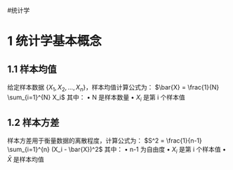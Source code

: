 #统计学 
# 1 统计学基本概念
## 1.1 样本均值
给定样本数据 $\{X_1, X_2, …, X_n\}$，样本均值计算公式为：
$\bar{X} = \frac{1}{N} \sum_{i=1}^{N} X_i$
其中：
• N 是样本数量
• $X_i$ 是第 i 个样本值
## 1.2 样本方差
样本方差用于衡量数据的离散程度，计算公式为：
$S^2 = \frac{1}{n-1} \sum_{i=1}^{n} (X_i - \bar{X})^2$
其中：
• n-1 为自由度
• $X_i$ 是第 i 个样本值
• $\bar{X}$ 是样本均值
